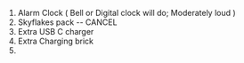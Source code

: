 
1. Alarm Clock ( Bell or Digital clock will do; Moderately loud )
2. Skyflakes pack -- CANCEL
3. Extra USB C charger
4. Extra Charging brick
5. 

